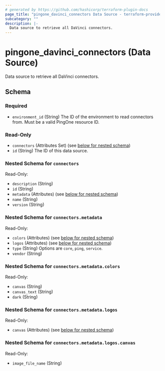 ```yaml
---
# generated by https://github.com/hashicorp/terraform-plugin-docs
page_title: "pingone_davinci_connectors Data Source - terraform-provider-pingone"
subcategory: ""
description: |-
  Data source to retrieve all DaVinci connectors.
---
```


# pingone_davinci_connectors (Data Source)

Data source to retrieve all DaVinci connectors.



<!-- schema generated by tfplugindocs -->
## Schema

### Required

- `environment_id` (String) The ID of the environment to read connectors from. Must be a valid PingOne resource ID.

### Read-Only

- `connectors` (Attributes Set) (see [below for nested schema](#nestedatt--connectors))
- `id` (String) The ID of this data source.

<a id="nestedatt--connectors"></a>
### Nested Schema for `connectors`

Read-Only:

- `description` (String)
- `id` (String)
- `metadata` (Attributes) (see [below for nested schema](#nestedatt--connectors--metadata))
- `name` (String)
- `version` (String)

<a id="nestedatt--connectors--metadata"></a>
### Nested Schema for `connectors.metadata`

Read-Only:

- `colors` (Attributes) (see [below for nested schema](#nestedatt--connectors--metadata--colors))
- `logos` (Attributes) (see [below for nested schema](#nestedatt--connectors--metadata--logos))
- `type` (String) Options are `core`, `ping`, `service`.
- `vendor` (String)

<a id="nestedatt--connectors--metadata--colors"></a>
### Nested Schema for `connectors.metadata.colors`

Read-Only:

- `canvas` (String)
- `canvas_text` (String)
- `dark` (String)


<a id="nestedatt--connectors--metadata--logos"></a>
### Nested Schema for `connectors.metadata.logos`

Read-Only:

- `canvas` (Attributes) (see [below for nested schema](#nestedatt--connectors--metadata--logos--canvas))

<a id="nestedatt--connectors--metadata--logos--canvas"></a>
### Nested Schema for `connectors.metadata.logos.canvas`

Read-Only:

- `image_file_name` (String)

